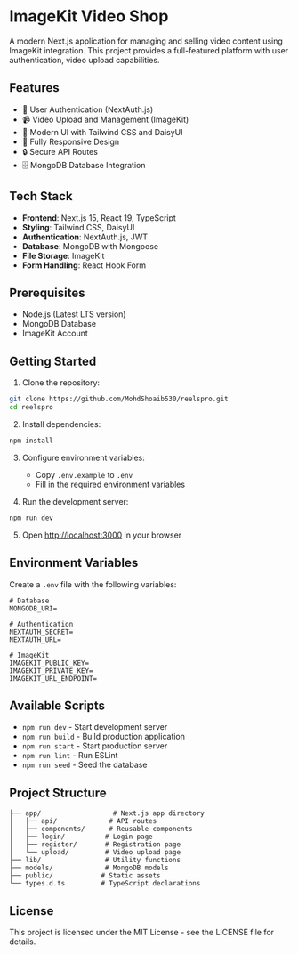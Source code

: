 # ImageKit Video Shop

A modern Next.js application for managing and selling video content using ImageKit integration. This project provides a full-featured platform with user authentication, video upload capabilities.

## Features

- 🔐 User Authentication (NextAuth.js)
- 📹 Video Upload and Management (ImageKit)
- 🎨 Modern UI with Tailwind CSS and DaisyUI
- 📱 Fully Responsive Design
- 🔒 Secure API Routes
- 🗄️ MongoDB Database Integration

## Tech Stack

- **Frontend**: Next.js 15, React 19, TypeScript
- **Styling**: Tailwind CSS, DaisyUI
- **Authentication**: NextAuth.js, JWT
- **Database**: MongoDB with Mongoose
- **File Storage**: ImageKit
- **Form Handling**: React Hook Form

## Prerequisites

- Node.js (Latest LTS version)
- MongoDB Database
- ImageKit Account

## Getting Started

1. Clone the repository:

```bash
git clone https://github.com/MohdShoaib530/reelspro.git
cd reelspro
```

2. Install dependencies:

```bash
npm install
```

3. Configure environment variables:

   - Copy `.env.example` to `.env`
   - Fill in the required environment variables

4. Run the development server:

```bash
npm run dev
```

5. Open [http://localhost:3000](http://localhost:3000) in your browser

## Environment Variables

Create a `.env` file with the following variables:

```env
# Database
MONGODB_URI=

# Authentication
NEXTAUTH_SECRET=
NEXTAUTH_URL=

# ImageKit
IMAGEKIT_PUBLIC_KEY=
IMAGEKIT_PRIVATE_KEY=
IMAGEKIT_URL_ENDPOINT=

```

## Available Scripts

- `npm run dev` - Start development server
- `npm run build` - Build production application
- `npm run start` - Start production server
- `npm run lint` - Run ESLint
- `npm run seed` - Seed the database

## Project Structure

```
├── app/                  # Next.js app directory
│   ├── api/             # API routes
│   ├── components/      # Reusable components
│   ├── login/          # Login page
│   ├── register/       # Registration page
│   └── upload/         # Video upload page
├── lib/                # Utility functions
├── models/             # MongoDB models
├── public/            # Static assets
└── types.d.ts         # TypeScript declarations
```

## License

This project is licensed under the MIT License - see the LICENSE file for details.
